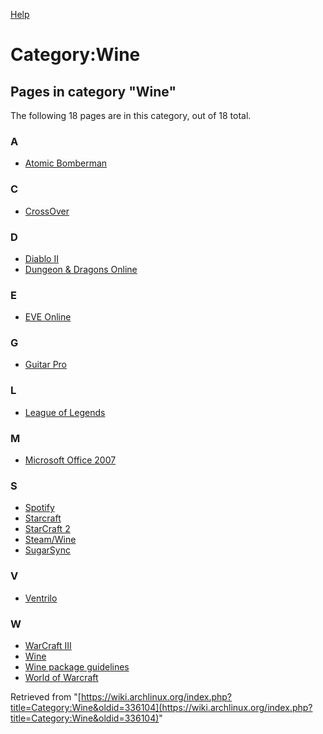 [Help](//www.mediawiki.org/wiki/Special:MyLanguage/Help:Categories)

# Category:Wine

## Pages in category "Wine"

The following 18 pages are in this category, out of 18 total.

### A

*   [Atomic Bomberman](/index.php/Atomic_Bomberman "Atomic Bomberman")

### C

*   [CrossOver](/index.php/CrossOver "CrossOver")

### D

*   [Diablo II](/index.php/Diablo_II "Diablo II")
*   [Dungeon & Dragons Online](/index.php/Dungeon_%26_Dragons_Online "Dungeon & Dragons Online")

### E

*   [EVE Online](/index.php/EVE_Online "EVE Online")

### G

*   [Guitar Pro](/index.php/Guitar_Pro "Guitar Pro")

### L

*   [League of Legends](/index.php/League_of_Legends "League of Legends")

### M

*   [Microsoft Office 2007](/index.php/Microsoft_Office_2007 "Microsoft Office 2007")

### S

*   [Spotify](/index.php/Spotify "Spotify")
*   [Starcraft](/index.php/Starcraft "Starcraft")
*   [StarCraft 2](/index.php/StarCraft_2 "StarCraft 2")
*   [Steam/Wine](/index.php/Steam/Wine "Steam/Wine")
*   [SugarSync](/index.php/SugarSync "SugarSync")

### V

*   [Ventrilo](/index.php/Ventrilo "Ventrilo")

### W

*   [WarCraft III](/index.php/WarCraft_III "WarCraft III")
*   [Wine](/index.php/Wine "Wine")
*   [Wine package guidelines](/index.php/Wine_package_guidelines "Wine package guidelines")
*   [World of Warcraft](/index.php/World_of_Warcraft "World of Warcraft")

Retrieved from "[https://wiki.archlinux.org/index.php?title=Category:Wine&oldid=336104](https://wiki.archlinux.org/index.php?title=Category:Wine&oldid=336104)"